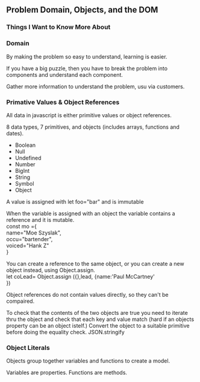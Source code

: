 ## Problem Domain, Objects, and the DOM

### Things I Want to Know More About

### Domain
<p> By making the problem so easy to understand, learning is easier. </p>
<p> If you have a big puzzle, then you have to break the problem into components and understand each component. </p>
<p> Gather more information to understand the problem, usu via customers. </p>

### Primative Values & Object References
<p>All data in javascript is either primitive values or object references. </p>
<p> 8 data types, 7 primitives, and objects (includes arrays, functions and dates).</p>
<ul> 
<li>Boolean</li>
<li>Null</li>
<li>Undefined</li>
<li>Number</li>
<li>BigInt</li>
<li>String</li>
<li>Symbol</li>
<li>Object</li> </ul>
<p> A value is assigned with let foo="bar" and is immutable</p>
<p> When the variable is assigned with an object the variable contains a reference and it is mutable.<br>
const mo ={<br>
  name="Moe Szyslak",<br>
  occu="bartender",<br>
  voiced="Hank Z"<br>
}<br></p>
<p> You can create a reference to the same object, or you can create a new object instead, using Object.assign. <br>let coLead= Object.assign ({},lead, {name:'Paul McCartney'<br>
})</p>
<p> Object references do not contain values directly, so they can't be compaired. </p>
<p> To check that the contents of the two objects are true you need to iterate thru the object and check that each key and value match (hard if an objects property can be an object istelf.) Convert the object to a suitable primitive before doing the equality check. JSON.stringify </p>

### Object Literals
<p> Objects group together variables and functions to create a model.</p>
<p> Variables are properties. Functions are methods. 

